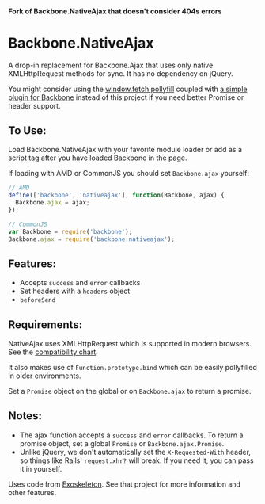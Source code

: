 #### Fork of Backbone.NativeAjax that doesn't consider 404s errors

Backbone.NativeAjax
===================

A drop-in replacement for Backbone.Ajax that uses only native XMLHttpRequest
methods for sync. It has no dependency on jQuery.

You might consider using the [window.fetch pollyfill](https://github.com/github/fetch)
coupled with [a simple plugin for Backbone](https://gist.github.com/akre54/9891fc85ff46afd85814)
instead of this project if you need better Promise or header support.

To Use:
-------
Load Backbone.NativeAjax with your favorite module loader or add as a script
tag after you have loaded Backbone in the page.

If loading with AMD or CommonJS you should set `Backbone.ajax` yourself:

```js
// AMD
define(['backbone', 'nativeajax'], function(Backbone, ajax) {
  Backbone.ajax = ajax;
});

// CommonJS
var Backbone = require('backbone');
Backbone.ajax = require('backbone.nativeajax');
```

Features:
---------
* Accepts `success` and `error` callbacks
* Set headers with a `headers` object
* `beforeSend`

Requirements:
-------------
NativeAjax uses XMLHttpRequest which is supported in modern browsers.
See the [compatibility chart](http://caniuse.com/#search=XMLHttpRequest).

It also makes use of `Function.prototype.bind` which can be easily pollyfilled
in older environments.

Set a `Promise` object on the global or on `Backbone.ajax` to return a promise.

Notes:
------
* The ajax function accepts a `success` and `error` callbacks. To return
  a promise object, set a global `Promise` or `Backbone.ajax.Promise`.
* Unlike jQuery, we don't automatically set the `X-Requested-With` header, so
  things like Rails' `request.xhr?` will break. If you need it, you can pass it
  in yourself.

Uses code from [Exoskeleton](https://github.com/paulmillr/exoskeleton). See that
project for more information and other features.
